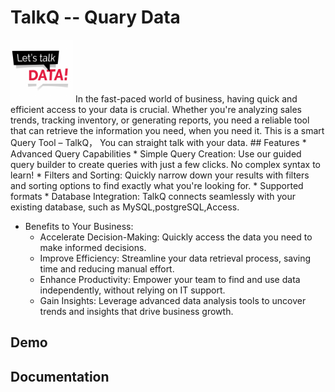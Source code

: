 # TalkQ -- Quary Data 
<img src="image.png" width="100" height="100">
In the fast-paced world of business, having quick and efficient access to your data is crucial. Whether you're analyzing sales trends, tracking inventory, or generating reports, you need a reliable tool that can retrieve the information you need, when you need it. This is a smart Query Tool – TalkQ， You can straight talk with your data.
## Features
* Advanced Query Capabilities
    * Simple Query Creation: 
        Use our guided query builder to create queries with just a few clicks. No complex syntax to learn!
    * Filters and Sorting: 
        Quickly narrow down your results with filters and sorting options to find exactly what you're looking for.
* Supported formats
    * Database Integration: 
        TalkQ connects seamlessly with your existing database, such as MySQL,postgreSQL,Access.

* Benefits to Your Business:
    * Accelerate Decision-Making: Quickly access the data you need to make informed decisions.
    * Improve Efficiency: Streamline your data retrieval process, saving time and reducing manual effort.
    * Enhance Productivity: Empower your team to find and use data independently, without relying on IT support.
    * Gain Insights: Leverage advanced data analysis tools to uncover trends and insights that drive business growth.
## Demo

## Documentation

